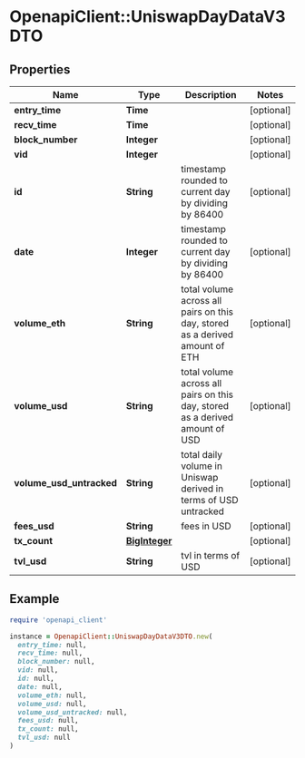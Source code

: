 # OpenapiClient::UniswapDayDataV3DTO

## Properties

| Name | Type | Description | Notes |
| ---- | ---- | ----------- | ----- |
| **entry_time** | **Time** |  | [optional] |
| **recv_time** | **Time** |  | [optional] |
| **block_number** | **Integer** |  | [optional] |
| **vid** | **Integer** |  | [optional] |
| **id** | **String** | timestamp rounded to current day by dividing by 86400 | [optional] |
| **date** | **Integer** | timestamp rounded to current day by dividing by 86400 | [optional] |
| **volume_eth** | **String** | total volume across all pairs on this day, stored as a derived amount of ETH | [optional] |
| **volume_usd** | **String** | total volume across all pairs on this day, stored as a derived amount of USD | [optional] |
| **volume_usd_untracked** | **String** | total daily volume in Uniswap derived in terms of USD untracked | [optional] |
| **fees_usd** | **String** | fees in USD | [optional] |
| **tx_count** | [**BigInteger**](BigInteger.md) |  | [optional] |
| **tvl_usd** | **String** | tvl in terms of USD | [optional] |

## Example

```ruby
require 'openapi_client'

instance = OpenapiClient::UniswapDayDataV3DTO.new(
  entry_time: null,
  recv_time: null,
  block_number: null,
  vid: null,
  id: null,
  date: null,
  volume_eth: null,
  volume_usd: null,
  volume_usd_untracked: null,
  fees_usd: null,
  tx_count: null,
  tvl_usd: null
)
```

